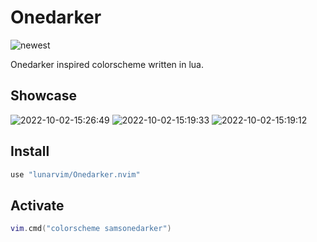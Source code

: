 # Onedarker
![newest](https://user-images.githubusercontent.com/696094/194201370-dba2a888-463a-45e4-89b7-a20ba6da7bde.png)

Onedarker inspired colorscheme written in lua.

## Showcase

![2022-10-02-15:26:49](https://user-images.githubusercontent.com/696094/193473175-d08bfb9e-89bb-445f-8eb3-c51265595c7c.png)
![2022-10-02-15:19:33](https://user-images.githubusercontent.com/696094/193473176-818e443b-11e6-4025-a1a8-6cf182556ebd.png)
![2022-10-02-15:19:12](https://user-images.githubusercontent.com/696094/193473177-5c4635a7-20e1-4866-abd1-9166136895d5.png)

## Install

```lua
use "lunarvim/Onedarker.nvim"
```

## Activate

```lua
vim.cmd("colorscheme samsonedarker")
```

